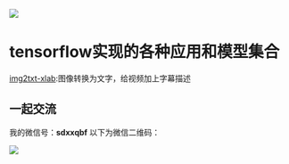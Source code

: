 
![](https://raw.githubusercontent.com/Qinbf/tf-model-zoo/master/README_IMG/01.jpg)

# tensorflow实现的各种应用和模型集合

[img2txt-xlab](https://github.com/Qinbf/tf-model-zoo/tree/master/im2txt-xlab):图像转换为文字，给视频加上字幕描述


## 一起交流
我的微信号：**sdxxqbf**
以下为微信二维码：

![](https://raw.githubusercontent.com/Qinbf/tf-model-zoo/master/README_IMG/02.GIF)
